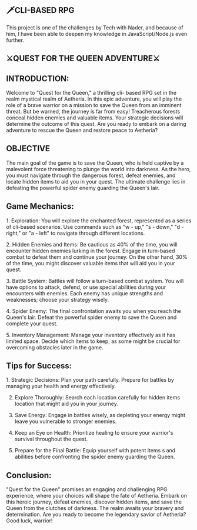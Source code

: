 ## 🗡️CLI-BASED RPG


<p>This project is one of the challenges by Tech with Nader, and because of
him, I have been able to deepen my knowledge in JavaScript/Node.js even
further. </p>

## ⚔️QUEST FOR THE QUEEN ADVENTURE⚔️

## INTRODUCTION:

<p>Welcome to "Quest for the Queen," a thrilling cli- based RPG set in the
realm mystical realm of Aetheria. In this epic adventure, you will play
the role of a brave warrior on a mission to save the Queen from an
imminent threat. But be warned, the journey is far from easy!
Treacherous forests conceal hidden enemies and valuable items. Your
strategic decisions will determine the outcome of this quest. Are you
ready to embark on a daring adventure to rescue the Queen and restore
peace to Aetheria?</p>

## OBJECTIVE
<p>The main goal of the game is to save the Queen, who is held captive by
a malevolent force threatening to plunge the world into darkness. As
the hero, you must navigate through the dangerous forest, defeat
enemies, and locate hidden items to aid you in your quest. The ultimate
challenge lies in defeating the powerful spider enemy guarding the
Queen's lair.</p>

## Game Mechanics:

<p>1. Exploration: You will explore the enchanted forest, represented as a
series of cli-based scenarios. Use commands such as "w - up," "s - down," "d - right," or "a - left" to navigate through different locations. </p>
  
<p>2. Hidden Enemies and Items: Be cautious as 40% of the time, you will
encounter hidden enemies lurking in the forest. Engage in turn-based
combat to defeat them and continue your journey. On the other hand, 30%
of the time, you might discover valuable items that will aid you in
your quest.</p>

<p>3. Battle System: Battles will follow a turn-based combat system. You
will have options to attack, defend, or use special abilities during
your encounters with enemies. Each enemy has unique strengths and
weaknesses; choose your strategy wisely.</p>

<p>4. Spider Enemy: The final confrontation awaits you when you reach the
Queen's lair. Defeat the powerful spider enemy to save the Queen and
complete your quest.</p>

<p>5. Inventory Management: Manage your inventory effectively as it has
limited space. Decide which items to keep, as some might be crucial for
overcoming obstacles later in the game.</p>

## Tips for Success:
<p>
1. Strategic Decisions: Plan your path carefully. Prepare for battles by
managing your health and energy effectively.

2. Explore Thoroughly: Search each location carefully for hidden items
location that might aid you in your journey.

3. Save Energy: Engage in battles wisely, as depleting your energy might
leave you vulnerable to stronger enemies.

4. Keep an Eye on Health: Prioritize healing to ensure your warrior's
survival throughout the quest.

5. Prepare for the Final Battle: Equip yourself with potent items s and
abilities before confronting the spider enemy guarding the Queen.

## Conclusion:

"Quest for the Queen" promises an engaging and challenging RPG
experience, where your choices will shape the fate of Aetheria. Embark
on this heroic journey, defeat enemies, discover hidden items, and save
the Queen from the clutches of darkness. The realm awaits your bravery
and determination. Are you ready to become the legendary savior of
Aetheria? Good luck, warrior!</p>

